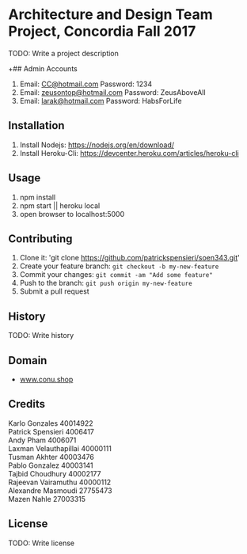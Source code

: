# Architecture and Design Team Project, Concordia Fall 2017

TODO: Write a project description

+## Admin Accounts
1. Email: CC@hotmail.com Password: 1234
2. Email: zeusontop@hotmail.com Password: ZeusAboveAll
3. Email: larak@hotmail.com Password: HabsForLife

## Installation

1. Install Nodejs: https://nodejs.org/en/download/
2. Install Heroku-Cli: https://devcenter.heroku.com/articles/heroku-cli


## Usage

1. npm install
2. npm start || heroku local
3. open browser to localhost:5000

## Contributing

1. Clone it: 'git clone https://github.com/patrickspensieri/soen343.git'
2. Create your feature branch: `git checkout -b my-new-feature`
3. Commit your changes: `git commit -am "Add some feature"`
4. Push to the branch: `git push origin my-new-feature`
5. Submit a pull request

## History

TODO: Write history

## Domain

* www.conu.shop

## Credits

Karlo Gonzales 40014922<br>
Patrick Spensieri 4006417<br>
Andy Pham 4006071<br>
Laxman Velauthapillai 40000111<br>
Tusman Akhter 40003476<br>
Pablo Gonzalez 40003141<br>
Tajbid Choudhury 40002177<br>
Rajeevan Vairamuthu 40000112<br>
Alexandre Masmoudi 27755473<br>
Mazen Nahle 27003315<br>

## License

TODO: Write license
